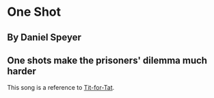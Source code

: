 #  One Shot
## By Daniel Speyer
## One shots make the prisoners' dilemma much harder

This song is a reference to [Tit-for-Tat](../../Tit_for_Tat/gen).